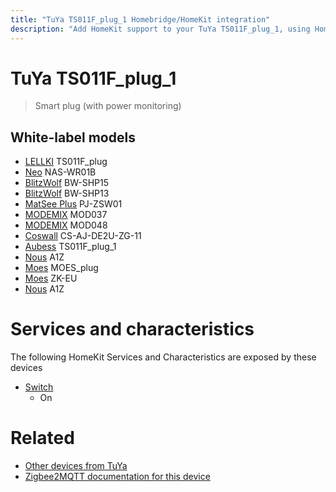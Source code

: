 ```yaml
---
title: "TuYa TS011F_plug_1 Homebridge/HomeKit integration"
description: "Add HomeKit support to your TuYa TS011F_plug_1, using Homebridge, Zigbee2MQTT and homebridge-z2m."
---
```

<!---
This file has been GENERATED using src/docgen/docgen.ts
DO NOT EDIT THIS FILE MANUALLY!
-->
# TuYa TS011F_plug_1
> Smart plug (with power monitoring)


## White-label models
* [LELLKI](../index.md#lellki) TS011F_plug
* [Neo](../index.md#neo) NAS-WR01B
* [BlitzWolf](../index.md#blitzwolf) BW-SHP15
* [BlitzWolf](../index.md#blitzwolf) BW-SHP13
* [MatSee Plus](../index.md#matsee_plus) PJ-ZSW01
* [MODEMIX](../index.md#modemix) MOD037
* [MODEMIX](../index.md#modemix) MOD048
* [Coswall](../index.md#coswall) CS-AJ-DE2U-ZG-11
* [Aubess](../index.md#aubess) TS011F_plug_1
* [Nous](../index.md#nous) A1Z
* [Moes](../index.md#moes) MOES_plug
* [Moes](../index.md#moes) ZK-EU
* [Nous](../index.md#nous) A1Z

# Services and characteristics
The following HomeKit Services and Characteristics are exposed by
these devices

* [Switch](../../switch.md)
  * On


# Related
* [Other devices from TuYa](../index.md#tuya)
* [Zigbee2MQTT documentation for this device](https://www.zigbee2mqtt.io/devices/TS011F_plug_1.html)